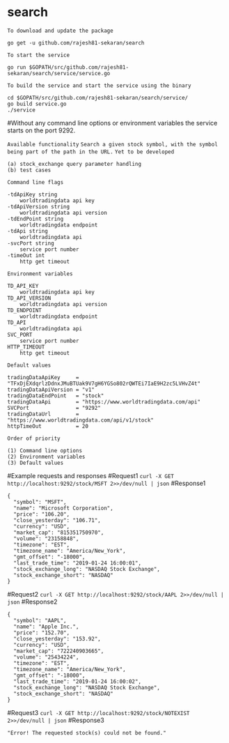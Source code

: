 # search

`To download and update the package`
```
go get -u github.com/rajesh81-sekaran/search
```

`To start the service`
```
go run $GOPATH/src/github.com/rajesh81-sekaran/search/service/service.go
```

`To build the service and start the service using the binary`
```
cd $GOPATH/src/github.com/rajesh81-sekaran/search/service/
go build service.go
./service
```

#Without any command line options or environment variables the service starts on the port 9292.

`Available functionality`
`Search a given stock symbol, with the symbol being part of the path in the URL.`
`Yet to be developed`
```
(a) stock_exchange query parameter handling
(b) test cases
```

`Command line flags`
```
-tdApiKey string
    worldtradingdata api key
-tdApiVersion string
    worldtradingdata api version
-tdEndPoint string
    worldtradingdata endpoint
-tdApi string
    worldtradingdata api
-svcPort string
    service port number
-timeOut int
    http get timeout
```

`Environment variables`
```
TD_API_KEY
    worldtradingdata api key
TD_API_VERSION
    worldtradingdata api version
TD_ENDPOINT
    worldtradingdata endpoint
TD_API
    worldtradingdata api
SVC_PORT
    service port number
HTTP_TIMEOUT
    http get timeout
```

`Default values`
```
tradingDataApiKey     = "TFxDjEXdqrlzDdnxJMuBTUak9V7gH6YGSo802rQWTEi7IaE9H2zc5LVHvZ4t"
tradingDataApiVersion = "v1"
tradingDataEndPoint   = "stock"
tradingDataApi        = "https://www.worldtradingdata.com/api"
SVCPort               = "9292"
tradingDataUrl        = "https://www.worldtradingdata.com/api/v1/stock"
httpTimeOut           = 20
```

`Order of priority`
```
(1) Command line options
(2) Environment variables
(3) Default values
```

#Example requests and responses
#Request1
`curl -X GET http://localhost:9292/stock/MSFT 2>>/dev/null | json`
#Response1
```
{
  "symbol": "MSFT",
  "name": "Microsoft Corporation",
  "price": "106.20",
  "close_yesterday": "106.71",
  "currency": "USD",
  "market_cap": "815351750970",
  "volume": "23158848",
  "timezone": "EST",
  "timezone_name": "America/New_York",
  "gmt_offset": "-18000",
  "last_trade_time": "2019-01-24 16:00:01",
  "stock_exchange_long": "NASDAQ Stock Exchange",
  "stock_exchange_short": "NASDAQ"
}
```

#Request2
`curl -X GET http://localhost:9292/stock/AAPL 2>>/dev/null | json`
#Response2
```
{
  "symbol": "AAPL",
  "name": "Apple Inc.",
  "price": "152.70",
  "close_yesterday": "153.92",
  "currency": "USD",
  "market_cap": "722240903665",
  "volume": "25434224",
  "timezone": "EST",
  "timezone_name": "America/New_York",
  "gmt_offset": "-18000",
  "last_trade_time": "2019-01-24 16:00:02",
  "stock_exchange_long": "NASDAQ Stock Exchange",
  "stock_exchange_short": "NASDAQ"
}
```

#Request3
`curl -X GET http://localhost:9292/stock/NOTEXIST 2>>/dev/null | json`
#Response3
```
"Error! The requested stock(s) could not be found."
```
